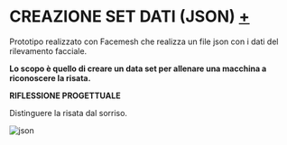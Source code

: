 # CREAZIONE SET DATI (JSON) [+](https://editor.p5js.org/lucrezia1234/sketches/aBD_e_EVm)

Prototipo realizzato con Facemesh che realizza un file json con i dati del rilevamento facciale.

**Lo scopo è quello di creare un data set per allenare una macchina a riconoscere la risata.**

**RIFLESSIONE PROGETTUALE**

Distinguere la risata dal sorriso.

![json](https://user-images.githubusercontent.com/79698027/118976816-bee62c80-b975-11eb-932f-32cff1b6d36b.JPG)

